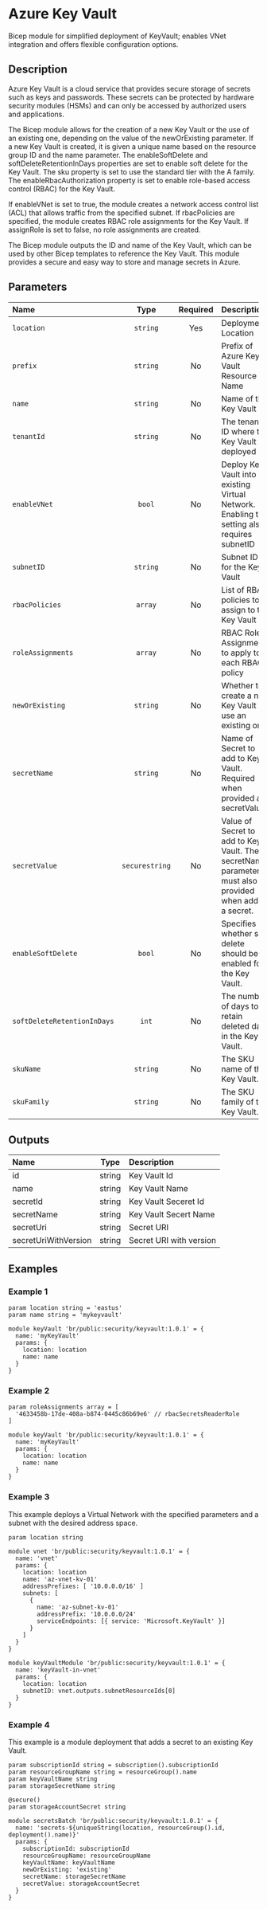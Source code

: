 # Azure Key Vault

Bicep module for simplified deployment of KeyVault; enables VNet integration and offers flexible configuration options.

## Description

Azure Key Vault is a cloud service that provides secure storage of secrets such as keys and passwords. These secrets can be protected by hardware security modules (HSMs) and can only be accessed by authorized users and applications.

The Bicep module allows for the creation of a new Key Vault or the use of an existing one, depending on the value of the newOrExisting parameter. If a new Key Vault is created, it is given a unique name based on the resource group ID and the name parameter. The enableSoftDelete and softDeleteRetentionInDays properties are set to enable soft delete for the Key Vault. The sku property is set to use the standard tier with the A family. The enableRbacAuthorization property is set to enable role-based access control (RBAC) for the Key Vault.

If enableVNet is set to true, the module creates a network access control list (ACL) that allows traffic from the specified subnet. If rbacPolicies are specified, the module creates RBAC role assignments for the Key Vault. If assignRole is set to false, no role assignments are created.

The Bicep module outputs the ID and name of the Key Vault, which can be used by other Bicep templates to reference the Key Vault. This module provides a secure and easy way to store and manage secrets in Azure.

## Parameters

| Name                        | Type           | Required | Description                                                                                               |
| :-------------------------- | :------------: | :------: | :-------------------------------------------------------------------------------------------------------- |
| `location`                  | `string`       | Yes      | Deployment Location                                                                                       |
| `prefix`                    | `string`       | No       | Prefix of Azure Key Vault Resource Name                                                                   |
| `name`                      | `string`       | No       | Name of the Key Vault                                                                                     |
| `tenantId`                  | `string`       | No       | The tenant ID where the Key Vault is deployed                                                             |
| `enableVNet`                | `bool`         | No       | Deploy Key Vault into existing Virtual Network. Enabling this setting also requires subnetID              |
| `subnetID`                  | `string`       | No       | Subnet ID for the Key Vault                                                                               |
| `rbacPolicies`              | `array`        | No       | List of RBAC policies to assign to the Key Vault                                                          |
| `roleAssignments`           | `array`        | No       | RBAC Role Assignments to apply to each RBAC policy                                                        |
| `newOrExisting`             | `string`       | No       | Whether to create a new Key Vault or use an existing one.                                                 |
| `secretName`                | `string`       | No       | Name of Secret to add to Key Vault. Required when provided a secretValue.                                 |
| `secretValue`               | `securestring` | No       | Value of Secret to add to Key Vault. The secretName parameter must also be provided when adding a secret. |
| `enableSoftDelete`          | `bool`         | No       | Specifies whether soft delete should be enabled for the Key Vault.                                        |
| `softDeleteRetentionInDays` | `int`          | No       | The number of days to retain deleted data in the Key Vault.                                               |
| `skuName`                   | `string`       | No       | The SKU name of the Key Vault.                                                                            |
| `skuFamily`                 | `string`       | No       | The SKU family of the Key Vault.                                                                          |

## Outputs

| Name                 | Type   | Description             |
| :------------------- | :----: | :---------------------- |
| id                   | string | Key Vault Id            |
| name                 | string | Key Vault Name          |
| secretId             | string | Key Vault Seceret Id    |
| secretName           | string | Key Vault Secert Name   |
| secretUri            | string | Secret URI              |
| secretUriWithVersion | string | Secret URI with version |

## Examples

### Example 1

```bicep
param location string = 'eastus'
param name string = 'mykeyvault'

module keyVault 'br/public:security/keyvault:1.0.1' = {
  name: 'myKeyVault'
  params: {
    location: location
    name: name
  }
}
```

### Example 2

```bicep
param roleAssignments array = [
  '4633458b-17de-408a-b874-0445c86b69e6' // rbacSecretsReaderRole
]

module keyVault 'br/public:security/keyvault:1.0.1' = {
  name: 'myKeyVault'
  params: {
    location: location
    name: name
  }
}
```

### Example 3

This example deploys a Virtual Network with the specified parameters and a subnet with the desired address space.

```bicep
param location string

module vnet 'br/public:security/keyvault:1.0.1' = {
  name: 'vnet'
  params: {
    location: location
    name: 'az-vnet-kv-01'
    addressPrefixes: [ '10.0.0.0/16' ]
    subnets: [
      {
        name: 'az-subnet-kv-01'
        addressPrefix: '10.0.0.0/24'
        serviceEndpoints: [{ service: 'Microsoft.KeyVault' }]
      }
    ]
  }
}

module keyVaultModule 'br/public:security/keyvault:1.0.1' = {
  name: 'keyVault-in-vnet'
  params: {
    location: location
    subnetID: vnet.outputs.subnetResourceIds[0]
  }
}
```

### Example 4

This example is a module deployment that adds a secret to an existing Key Vault.

```bicep
param subscriptionId string = subscription().subscriptionId
param resourceGroupName string = resourceGroup().name
param keyVaultName string
param storageSecretName string

@secure()
param storageAccountSecret string

module secretsBatch 'br/public:security/keyvault:1.0.1' = {
  name: 'secrets-${uniqueString(location, resourceGroup().id, deployment().name)}'
  params: {
    subscriptionId: subscriptionId
    resourceGroupName: resourceGroupName
    keyVaultName: keyVaultName
    newOrExisting: 'existing'
    secretName: storageSecretName
    secretValue: storageAccountSecret
  }
}
```